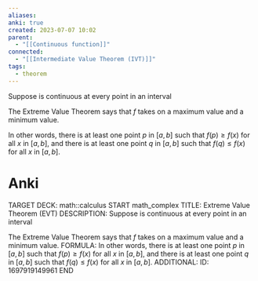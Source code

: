```yaml
---
aliases: 
anki: true
created: 2023-07-07 10:02
parent:
  - "[[Continuous function]]"
connected:
  - "[[Intermediate Value Theorem (IVT)]]"
tags:
  - theorem
---
```

Suppose  is continuous at every point in an interval  

The Extreme Value Theorem says that $f$ takes on a maximum value and a minimum value.

In other words, there is at least one point $p$ in $[a,b]$ such that $f(p)\geq f(x)$ for all $x$ in $[a,b]$, and there is at least one point $q$ in $[a,b]$ such that $f(q)\leq f(x)$ for all $x$ in $[a,b].$

# Anki
TARGET DECK: math::calculus
START
math_complex
TITLE: Extreme Value Theorem (EVT)
DESCRIPTION: Suppose  is continuous at every point in an interval  

The Extreme Value Theorem says that $f$ takes on a maximum value and a minimum value.
FORMULA: In other words, there is at least one point $p$ in $[a,b]$ such that $f(p)\geq f(x)$ for all $x$ in $[a,b]$, and there is at least one point $q$ in $[a,b]$ such that $f(q)\leq f(x)$ for all $x$ in $[a,b].$
ADDITIONAL:
ID: 1697919149961
END
